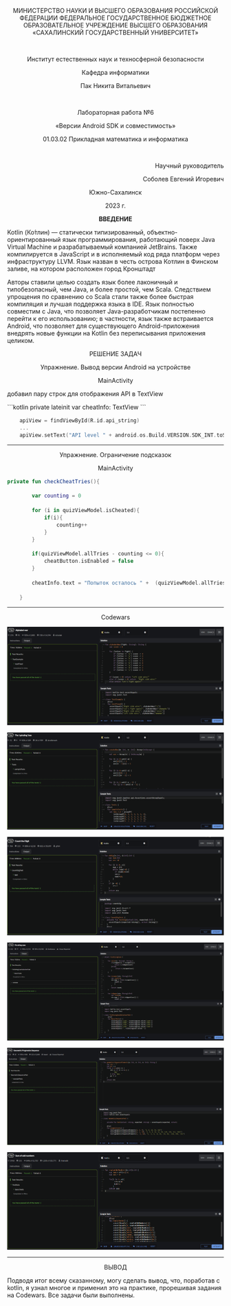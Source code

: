 <p align = "center">МИНИСТЕРСТВО НАУКИ И ВЫСШЕГО ОБРАЗОВАНИЯ
РОССИЙСКОЙ ФЕДЕРАЦИИ
ФЕДЕРАЛЬНОЕ ГОСУДАРСТВЕННОЕ БЮДЖЕТНОЕ
ОБРАЗОВАТЕЛЬНОЕ УЧРЕЖДЕНИЕ ВЫСШЕГО ОБРАЗОВАНИЯ
«САХАЛИНСКИЙ ГОСУДАРСТВЕННЫЙ УНИВЕРСИТЕТ»</p>
<br>
<p align = "center">Институт естественных наук и техносферной безопасности</p>
<p align = "center">Кафедра информатики</p>
<p align = "center">Пак Никита Витальевич</p>
<br>
<p align = "center">Лабораторная работа №6</p>
<p align = "center">«Версии Android SDK и совместимость»</p>
<p align = "center">01.03.02 Прикладная математика и информатика</p>




<br>
<p align = "right" >Научный руководитель</p>
<p align = "right" >Соболев Евгений Игоревич</p>
<p align = "center" >Южно-Сахалинск</p>
<p align = "center" >2023 г.</p>
<p align = "center" ><b>ВВЕДЕНИЕ</b></p>
<p>Kotlin (Ко́тлин) — статически типизированный, объектно-ориентированный язык программирования, работающий поверх Java Virtual Machine и разрабатываемый компанией JetBrains. Также компилируется в JavaScript и в исполняемый код ряда платформ через инфраструктуру LLVM. Язык назван в честь острова Котлин в Финском заливе, на котором расположен город Кронштадт</p>
<p>Авторы ставили целью создать язык более лаконичный и типобезопасный, чем Java, и более простой, чем Scala. Следствием упрощения по сравнению со Scala стали также более быстрая компиляция и лучшая поддержка языка в IDE. Язык полностью совместим с Java, что позволяет Java-разработчикам постепенно перейти к его использованию; в частности, язык также встраивается Android, что позволяет для существующего Android-приложения внедрять новые функции на Kotlin без переписывания приложения целиком.</p>
<p align = "center" >РЕШЕНИЕ ЗАДАЧ</p>

<p align = "center" >Упражнение. Вывод версии Android на устройстве</p>
<p align = "center" >MainActivity</p>
<p>добавил пару строк для отображения API в TextView</p>
```kotlin
    private lateinit var cheatInfo: TextView
```

```kotlin
    apiView = findViewById(R.id.api_string)
    ...
    apiView.setText("API level " + android.os.Build.VERSION.SDK_INT.toString())
```

***

<p align = "center" >Упражнение. Ограничение подсказок </p>
<p align = "center" >MainActivity</p>

```kotlin
private fun checkCheatTries(){

        var counting = 0

        for (i in quizViewModel.isCheated){
            if(i){
                counting++
            }
        }

        if(quizViewModel.allTries - counting <= 0){
            cheatButton.isEnabled = false
        }

        cheatInfo.text = "Попыток осталось " +  (quizViewModel.allTries - counting).toString() + "/3"

    }

```

***

<p align = "center" >Codewars</p>

![Screenshot](https://github.com/Pupkapus/GeoQuiz6/blob/main/cd1.png)

![Screenshot](https://github.com/Pupkapus/GeoQuiz6/blob/main/cd2.png)

![Screenshot](https://github.com/Pupkapus/GeoQuiz6/blob/main/cd3.png)

![Screenshot](https://github.com/Pupkapus/GeoQuiz6/blob/main/cd4.png)

![Screenshot](https://github.com/Pupkapus/GeoQuiz6/blob/main/cd5.png)

![Screenshot](https://github.com/Pupkapus/GeoQuiz6/blob/main/cd6.png)

***
<p align = "center" >ВЫВОД</p>
<p>Подводя итог всему сказанному, могу сделать вывод, что, поработав c kotlin, я узнал многое и применил это на практике, прорешивая задания на Codewars. Все задачи были выполнены.</p>
